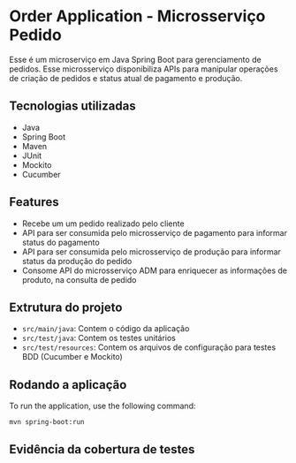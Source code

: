 # Order Application - Microsserviço Pedido

Esse é um microserviço em Java Spring Boot para gerenciamento de pedidos. Esse microsserviço disponibiliza APIs para manipular operações de criação de pedidos e status atual de pagamento e produção.

## Tecnologias utilizadas

- Java
- Spring Boot
- Maven
- JUnit
- Mockito
- Cucumber

## Features

- Recebe um um pedido realizado pelo cliente
- API para ser consumida pelo microsserviço de pagamento para informar status do pagamento
- API para ser consumida pelo microsserviço de produção para informar status da produção do pedido
- Consome API do microsserviço ADM para enriquecer as informações de produto, na consulta de pedido

## Extrutura do projeto

- `src/main/java`: Contem o código da aplicação
- `src/test/java`: Contem os testes unitários
- `src/test/resources`: Contem os arquivos de configuração para testes BDD (Cucumber e Mockito)

## Rodando a aplicação

To run the application, use the following command:

```sh
mvn spring-boot:run

```

## Evidência da cobertura de testes


